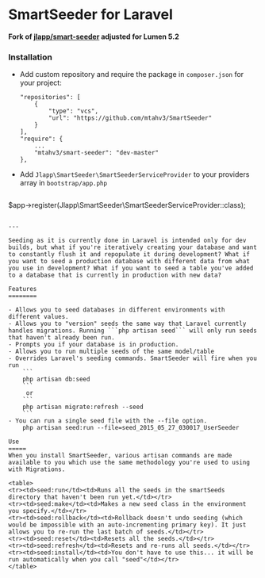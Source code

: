 # SmartSeeder for Laravel

**Fork of [jlapp/smart-seeder](https://github.com/slampenny/SmartSeeder) adjusted for Lumen 5.2**


### Installation

- Add custom repository and require the package in `composer.json` for your project:
    ```
    "repositories": [
        {
            "type": "vcs",
            "url": "https://github.com/mtahv3/SmartSeeder"
        }
    ],
    "require": {
        ...
        "mtahv3/smart-seeder": "dev-master"
    },
    ```

- Add `Jlapp\SmartSeeder\SmartSeederServiceProvider` to your providers array in `bootstrap/app.php`

    ```
$app->register(Jlapp\SmartSeeder\SmartSeederServiceProvider::class);
```

---

Seeding as it is currently done in Laravel is intended only for dev builds, but what if you're iteratively creating your database and want to constantly flush it and repopulate it during development? What if you want to seed a production database with different data from what you use in development? What if you want to seed a table you've added to a database that is currently in production with new data?

Features
========

- Allows you to seed databases in different environments with different values.
- Allows you to "version" seeds the same way that Laravel currently handles migrations. Running ```php artisan seed``` will only run seeds that haven't already been run.
- Prompts you if your database is in production.
- Allows you to run multiple seeds of the same model/table
- Overrides Laravel's seeding commands. SmartSeeder will fire when you run
    ```
    php artisan db:seed
    ```
     or
    ```
    php artisan migrate:refresh --seed
    ```
- You can run a single seed file with the --file option.
    php artisan seed:run --file=seed_2015_05_27_030017_UserSeeder

Use
=====
When you install SmartSeeder, various artisan commands are made available to you which use the same methodology you're used to using with Migrations.

<table>
<tr><td>seed:run</td><td>Runs all the seeds in the smartSeeds directory that haven't been run yet.</td></tr>
<tr><td>seed:make</td><td>Makes a new seed class in the environment you specify.</td></tr>
<tr><td>seed:rollback</td><td>Rollback doesn't undo seeding (which would be impossible with an auto-incrementing primary key). It just allows you to re-run the last batch of seeds.</td></tr>
<tr><td>seed:reset</td><td>Resets all the seeds.</td></tr>
<tr><td>seed:refresh</td><td>Resets and re-runs all seeds.</td></tr>
<tr><td>seed:install</td><td>You don't have to use this... it will be run automatically when you call "seed"</td></tr>
</table>

